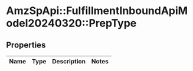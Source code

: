 # AmzSpApi::FulfillmentInboundApiModel20240320::PrepType

## Properties
Name | Type | Description | Notes
------------ | ------------- | ------------- | -------------

